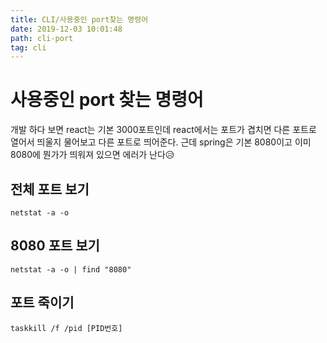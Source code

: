 ```yaml
---
title: CLI/사용중인 port찾는 명령어
date: 2019-12-03 10:01:48
path: cli-port
tag: cli
---
```


# 사용중인 port 찾는 명령어

개발 하다 보면 react는 기본 3000포트인데 react에서는 포트가 겹치면 다른 포트로 열어서 띄울지 물어보고 다른 포트로 띄어준다. 근데 spring은 기본 8080이고 이미 8080에 뭔가가 띄워져 있으면 에러가 난다😥

## 전체 포트 보기

`netstat -a -o`

## 8080 포트 보기

`netstat -a -o | find "8080"`

## 포트 죽이기

`taskkill /f /pid [PID번호]`
